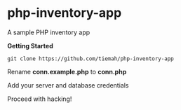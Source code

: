 # php-inventory-app
A sample PHP inventory app

**Getting Started**

``
git clone https://github.com/tiemah/php-inventory-app
``

Rename **conn.example.php** to **conn.php**

Add your server and database credentials

Proceed with hacking!
